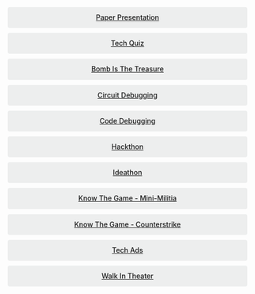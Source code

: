 ﻿
<div>


<style>
.button {
  display: flex;
  overflow: hidden;

  margin: 10px;
  padding: 12px 12px;

  cursor: pointer;
  user-select: none;
  transition: all 60ms ease-in-out;
  text-align: center;
  white-space: nowrap;
  text-decoration: none !important;
  text-transform: none;
  text-transform: capitalize;

  color: #fff;
  border: 0 none;
  border-radius: 4px;

  font-size: 14px;
  font-weight: 500;
  line-height: 1.3;

  -webkit-appearance: none;
  -moz-appearance:    none;
  appearance:         none;
 
  justify-content: center;
  align-items: center;
  flex: 0 0 160px;

  &:hover {
    transition: all 60ms ease;

    opacity: .85;
  }
  
  &:active {
    transition: all 60ms ease;
    opacity: .75;
  }
  
  &:focus {
    outline: 1px dotted #959595;
    outline-offset: -4px;
  }
}

.button.-regular {
  color: #202129;
  background-color: #edeeee;
  
  &:hover {
    color: #202129;
    background-color: #e1e2e2;
    opacity: 1;
  }
  
  &:active {
    background-color: #d5d6d6;
    opacity: 1;
  }
}
</style>

<br><br>



<div class='button -regular center'>
<a target="_blank" href="https://ecernsit.github.io/advaya/paper">Paper Presentation</a>

</div>

<div class='button -regular center'>
<a target="_blank" href="https://ecernsit.github.io/advaya/quiz">Tech Quiz</a>
</div>

<div class='button -regular center'>
<a target="_blank" href="https://ecernsit.github.io/advaya/bomb">Bomb is the Treasure</a>
</div>

<div class='button -regular center'>
<a target="_blank" href="https://ecernsit.github.io/advaya/circuit">Circuit Debugging</a>
</div>

<div class='button -regular center'>
<a target="_blank" href="https://ecernsit.github.io/advaya/code">Code debugging</a>
</div>

<div class='button -regular center'>
<a target="_blank" href="https://ecernsit.github.io/advaya/hack">Hackthon</a>
</div>

<div class='button -regular center'>
<a target="_blank" href="https://ecernsit.github.io/advaya/idea">Ideathon</a>
</div>

<div class='button -regular center'>
<a target="_blank" href="https://ecernsit.github.io/advaya/mm">Know the game - Mini-militia</a>
</div>

<div class='button -regular center'>
<a target="_blank" href="https://ecernsit.github.io/advaya/cs">Know the game - Counterstrike</a>
</div>

<div class='button -regular center'>
<a target="_blank" href="https://ecernsit.github.io/advaya/ads">Tech Ads</a>
</div>

<div class='button -regular center'>
<a target="_blank" href="https://ecernsit.github.io/advaya/theater">Walk In Theater</a>
</div>
</div>
